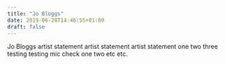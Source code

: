 ```yaml
---
title: "Jo Bloggs"
date: 2019-06-28T14:46:55+01:00
draft: false
---
```


Jo Bloggs artist statement artist statement artist statement one two three testing testing mic check one two etc etc.
